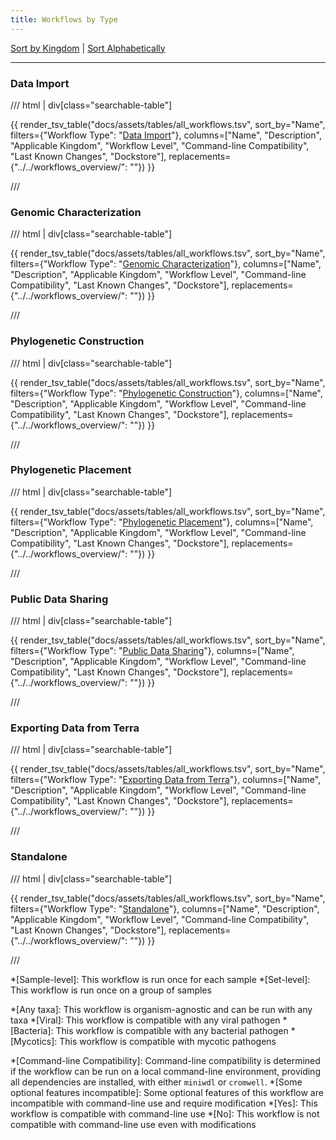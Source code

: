 ```yaml
---
title: Workflows by Type
---
```


[Sort by Kingdom](workflows_kingdom.md) | [Sort Alphabetically](workflows_alphabetically.md)

---

### Data Import

/// html | div[class="searchable-table"]

{{ render_tsv_table("docs/assets/tables/all_workflows.tsv", sort_by="Name", filters={"Workflow Type": "[Data Import](../../workflows_overview/workflows_type.md#data-import)"}, columns=["Name", "Description", "Applicable Kingdom", "Workflow Level", "Command-line Compatibility", "Last Known Changes", "Dockstore"], replacements={"../../workflows_overview/": ""}) }}

///

### Genomic Characterization

/// html | div[class="searchable-table"]

{{ render_tsv_table("docs/assets/tables/all_workflows.tsv", sort_by="Name", filters={"Workflow Type": "[Genomic Characterization](../../workflows_overview/workflows_type.md#genomic-characterization)"}, columns=["Name", "Description", "Applicable Kingdom", "Workflow Level", "Command-line Compatibility", "Last Known Changes", "Dockstore"], replacements={"../../workflows_overview/": ""}) }}

///

### Phylogenetic Construction

/// html | div[class="searchable-table"]

{{ render_tsv_table("docs/assets/tables/all_workflows.tsv", sort_by="Name", filters={"Workflow Type": "[Phylogenetic Construction](../../workflows_overview/workflows_type.md#phylogenetic-construction)"}, columns=["Name", "Description", "Applicable Kingdom", "Workflow Level", "Command-line Compatibility", "Last Known Changes", "Dockstore"], replacements={"../../workflows_overview/": ""}) }}

///

### Phylogenetic Placement

/// html | div[class="searchable-table"]

{{ render_tsv_table("docs/assets/tables/all_workflows.tsv", sort_by="Name", filters={"Workflow Type": "[Phylogenetic Placement](../../workflows_overview/workflows_type.md#phylogenetic-placement)"}, columns=["Name", "Description", "Applicable Kingdom", "Workflow Level", "Command-line Compatibility", "Last Known Changes", "Dockstore"], replacements={"../../workflows_overview/": ""}) }}

///

### Public Data Sharing

/// html | div[class="searchable-table"]

{{ render_tsv_table("docs/assets/tables/all_workflows.tsv", sort_by="Name", filters={"Workflow Type": "[Public Data Sharing](../../workflows_overview/workflows_type.md#public-data-sharing)"}, columns=["Name", "Description", "Applicable Kingdom", "Workflow Level", "Command-line Compatibility", "Last Known Changes", "Dockstore"], replacements={"../../workflows_overview/": ""}) }}

///

### Exporting Data from Terra

/// html | div[class="searchable-table"]

{{ render_tsv_table("docs/assets/tables/all_workflows.tsv", sort_by="Name", filters={"Workflow Type": "[Exporting Data from Terra](../../workflows_overview/workflows_type.md#exporting-data-from-terra)"}, columns=["Name", "Description", "Applicable Kingdom", "Workflow Level", "Command-line Compatibility", "Last Known Changes", "Dockstore"], replacements={"../../workflows_overview/": ""}) }}

///

### Standalone

/// html | div[class="searchable-table"]

{{ render_tsv_table("docs/assets/tables/all_workflows.tsv", sort_by="Name", filters={"Workflow Type": "[Standalone](../../workflows_overview/workflows_type.md#standalone)"}, columns=["Name", "Description", "Applicable Kingdom", "Workflow Level", "Command-line Compatibility", "Last Known Changes", "Dockstore"], replacements={"../../workflows_overview/": ""}) }}

///

<!-- definitions for workflow type column -->
*[Sample-level]: This workflow is run once for each sample
*[Set-level]: This workflow is run once on a group of samples

<!-- definitions for taxa column -->
*[Any taxa]: This workflow is organism-agnostic and can be run with any taxa
*[Viral]: This workflow is compatible with any viral pathogen
*[Bacteria]: This workflow is compatible with any bacterial pathogen
*[Mycotics]: This workflow is compatible with mycotic pathogens

<!-- definition for command-line compatible column -->
*[Command-line Compatibility]: Command-line compatibility is determined if the workflow can be run on a local command-line environment, providing all dependencies are installed, with either `miniwdl` or `cromwell`.
*[Some optional features incompatible]: Some optional features of this workflow are incompatible with command-line use and require modification
*[Yes]: This workflow is compatible with command-line use
*[No]: This workflow is not compatible with command-line use even with modifications
